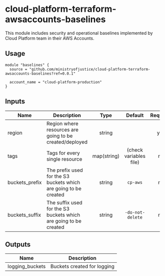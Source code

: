 # cloud-platform-terraform-awsaccounts-baselines

This module includes security and operational baselines implemented by Cloud Platform team in their AWS Accounts.

## Usage

```hcl
module "baselines" {
  source = "github.com/ministryofjustice/cloud-platform-terraform-awsaccounts-baselines?ref=0.0.1"

  account_name = "cloud-platform-production"
}
```
## Inputs

| Name         | Description | Type | Default | Required |
|--------------|-------------|:----:|:-----:|:-----:|
| region | Region where resources are going to be created/deployed | string | | yes |
| tags | Tags for every single resource | map(string) | (check variables file) | no |
| buckets_prefix | The prefix used for the S3 buckets which are going to be created | string | `cp-aws` | no |
| buckets_suffix | The suffix used for the S3 buckets which are going to be created | string | `-do-not-delete` | no |

## Outputs

| Name | Description |
|------|-------------|
| logging_buckets | Buckets created for logging |
